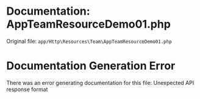 # Documentation: AppTeamResourceDemo01.php

Original file: `app/Http\Resources\Team\AppTeamResourceDemo01.php`

# Documentation Generation Error

There was an error generating documentation for this file: Unexpected API response format